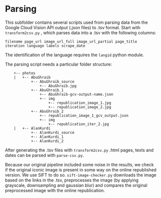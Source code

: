 # Parsing

This subfolder contains several scripts used from parsing data from the Google Cloud Vision API output (.json files) to .tsv format. Start with ```transform2csv.py``` , which parses data into a .tsv with the following columns:

```filename page_url image_url_full image_url_partial page_title iteration language labels scrape_date```

The identification of the language requires the ```langid``` python module.

The parsing script needs a particular folder structure:

```
    +-- photos
    |   +-- AbuGhraib
            +-- AbuGhraib_source
                +-- AbuGhraib.jpg
            +-- AbuGhraib_1
                +-- AbuGhraib-gcv-output-name.json
                +-- img
                    +-- republication_image_1.jpg
                    +-- republication_image_2.jpg
            +-- AbuGhraib_2
                +-- republication_image_1_gcv_output.json
                +-- img
                    +-- republication_iter_2.jpg
    |   +-- AlanKurdi
            +-- AlanKurdi_source
            +-- AlanKurdi_1
            +-- AlanKurdi_2
```

After generating the .tsv files with ```transform2csv.py``` .html pages, texts and dates can be parsed with ```parse-csv.py```. 

Because our original pipeline included some noise in the results, we check if the original iconic image is present in some way on the online republished version. We use SIFT to do so. ```sift-image-checker.py``` downloads the image based on the links in the .tsv, preprocesses the image (by applying grayscale, downsampling and gaussian blur) and compares the original preprocessed image with the online republication.
